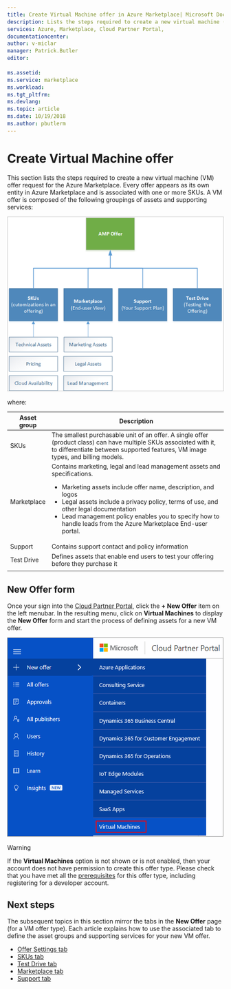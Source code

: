 ```yaml
---
title: Create Virtual Machine offer in Azure Marketplace| Microsoft Docs
description: Lists the steps required to create a new virtual machine (VM) offer for the Azure Marketplace.
services: Azure, Marketplace, Cloud Partner Portal, 
documentationcenter:
author: v-miclar
manager: Patrick.Butler  
editor:

ms.assetid: 
ms.service: marketplace
ms.workload: 
ms.tgt_pltfrm: 
ms.devlang: 
ms.topic: article
ms.date: 10/19/2018
ms.author: pbutlerm
---
```


# Create Virtual Machine offer

This section lists the steps required to create a new virtual machine (VM) offer request for the Azure Marketplace.  Every offer appears as its own entity in Azure Marketplace and is associated with one or more SKUs.  A VM offer is composed of the following groupings of assets and supporting services: 

![Assets for a VM offer](./media/publishvm_002.png)

where:

|  **Asset group**   |  **Description**  |
|  ---------------   |  ---------------  |
|    SKUs            |  The smallest purchasable unit of an offer. A single offer (product class) can have multiple SKUs associated with it, to differentiate between supported features, VM image types, and billing models. |
|  Marketplace       | Contains marketing, legal and lead management assets and specifications.  <ul><li> Marketing assets include offer name, description, and logos</li> <li> Legal assets include a privacy policy, terms of use, and other legal documentation</li>  <li> Lead management policy enables you to specify how to handle leads from the Azure Marketplace End-user portal.</li> </ul> |
| Support            | Contains support contact and policy information |
| Test Drive         | Defines assets that enable end users to test your offering before they purchase it |
|  |  |


## New Offer form

Once your sign into the [Cloud Partner Portal](http://cloudpartner.azure.com/), click the **+ New Offer** item on the left menubar. In the resulting menu, click on **Virtual Machines** to display the **New Offer** form and start the process of defining assets for a new VM offer. 
<!-- not all publishers see corevm or azure apps test, you need to be whitelisted to see them. we should hide those in these images. -->

![New virtual machine offer user interface selection](./media/publishvm_003.png)

> [!WARNING]
> If the **Virtual Machines** option is not shown or is not enabled, then your account does not have permission to create this offer type.  Please check that you have met all the [prerequisites](./cpp-prerequisites.md) for this offer type, including registering for a developer account.


## Next steps

The subsequent topics in this section mirror the tabs in the **New Offer** page (for a VM offer type).  Each article explains how to use the associated tab to define the asset groups and supporting services for your new VM offer.

- [Offer Settings tab](./cpp-offer-settings-tab.md)
- [SKUs tab](./cpp-skus-tab.md)
- [Test Drive tab](./cpp-test-drive-tab.md)
- [Marketplace tab](./cpp-marketplace-tab.md)
- [Support tab](./cpp-support-tab.md)
